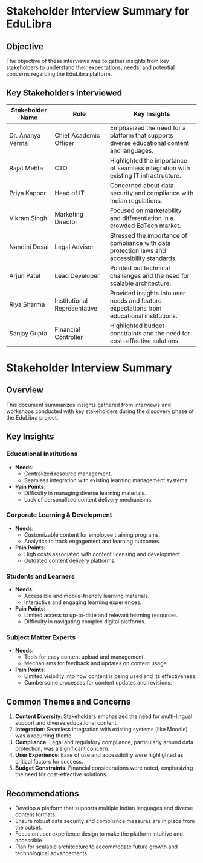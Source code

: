 # Stakeholder Interview Summary for EduLibra

## Objective
The objective of these interviews was to gather insights from key stakeholders to understand their expectations, needs, and potential concerns regarding the EduLibra platform.

## Key Stakeholders Interviewed

| Stakeholder Name          | Role                              | Key Insights                                                                                     |
|---------------------------|-----------------------------------|--------------------------------------------------------------------------------------------------|
| Dr. Ananya Verma          | Chief Academic Officer            | Emphasized the need for a platform that supports diverse educational content and languages.    |
| Rajat Mehta               | CTO                               | Highlighted the importance of seamless integration with existing IT infrastructure.             |
| Priya Kapoor              | Head of IT                        | Concerned about data security and compliance with Indian regulations.                           |
| Vikram Singh              | Marketing Director                | Focused on marketability and differentiation in a crowded EdTech market.                        |
| Nandini Desai             | Legal Advisor                     | Stressed the importance of compliance with data protection laws and accessibility standards.   |
| Arjun Patel               | Lead Developer                    | Pointed out technical challenges and the need for scalable architecture.                        |
| Riya Sharma               | Institutional Representative      | Provided insights into user needs and feature expectations from educational institutions.       |
| Sanjay Gupta              | Financial Controller              | Highlighted budget constraints and the need for cost-effective solutions.                      |


# Stakeholder Interview Summary

## Overview
This document summarizes insights gathered from interviews and workshops conducted with key stakeholders during the discovery phase of the EduLibra project.

## Key Insights

### Educational Institutions
- **Needs:**
  - Centralized resource management.
  - Seamless integration with existing learning management systems.
- **Pain Points:**
  - Difficulty in managing diverse learning materials.
  - Lack of personalized content delivery mechanisms.

### Corporate Learning & Development
- **Needs:**
  - Customizable content for employee training programs.
  - Analytics to track engagement and learning outcomes.
- **Pain Points:**
  - High costs associated with content licensing and development.
  - Outdated content delivery platforms.

### Students and Learners
- **Needs:**
  - Accessible and mobile-friendly learning materials.
  - Interactive and engaging learning experiences.
- **Pain Points:**
  - Limited access to up-to-date and relevant learning resources.
  - Difficulty in navigating complex digital platforms.

### Subject Matter Experts
- **Needs:**
  - Tools for easy content upload and management.
  - Mechanisms for feedback and updates on content usage.
- **Pain Points:**
  - Limited visibility into how content is being used and its effectiveness.
  - Cumbersome processes for content updates and revisions.

## Common Themes and Concerns
1. **Content Diversity**: Stakeholders emphasized the need for multi-lingual support and diverse educational content.
2. **Integration**: Seamless integration with existing systems (like Moodle) was a recurring theme.
3. **Compliance**: Legal and regulatory compliance, particularly around data protection, was a significant concern.
4. **User Experience**: Ease of use and accessibility were highlighted as critical factors for success.
5. **Budget Constraints**: Financial considerations were noted, emphasizing the need for cost-effective solutions.

## Recommendations
- Develop a platform that supports multiple Indian languages and diverse content formats.
- Ensure robust data security and compliance measures are in place from the outset.
- Focus on user experience design to make the platform intuitive and accessible.
- Plan for scalable architecture to accommodate future growth and technological advancements.